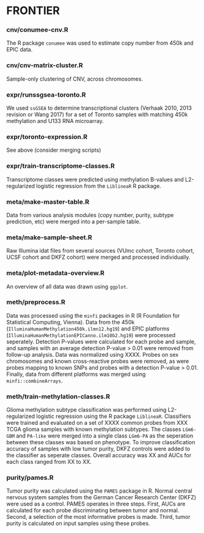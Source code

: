 # FRONTIER

### cnv/conumee-cnv.R
The R package `conumee` was used to estimate copy number from 450k and EPIC data.

### cnv/cnv-matrix-cluster.R
Sample-only clustering of CNV, across chromosomes.

### expr/runssgsea-toronto.R
We used `ssGSEA` to determine transcriptional clusters (Verhaak 2010, 2013 revision or Wang 2017) for a set of Toronto samples with matching 450k methylation and U133 RNA microarray. 

### expr/toronto-expression.R
See above (consider merging scripts)

### expr/train-transcriptome-classes.R
Transcriptome classes were predicted using methylation B-values and L2-regularized logistic regression from the `LiblineaR` R package. 

### meta/make-master-table.R
Data from various analysis modules (copy number, purity, subtype prediction, etc) were merged into a per-sample table.

### meta/make-sample-sheet.R
Raw Illumina idat files from several sources (VUmc cohort, Toronto cohort, UCSF cohort and DKFZ cohort) were merged and processed individually. 

### meta/plot-metadata-overview.R
An overview of all data was drawn using `ggplot`.

### meth/preprocess.R
Data was processed using the `minfi` packages in R (R Foundation for Statistical Computing, Vienna). Data from the 450k (`IlluminaHumanMethylation450k.ilmn12.hg19`) and EPIC platforms (`IlluminaHumanMethylationEPICanno.ilm10b2.hg19`) were processed seperately. Detection P-values were calculated for each probe and sample, and samples with an average detection P-value > 0.01 were removed from follow-up analysis. Data was normalized using XXXX. Probes on sex chromosomes and known cross-reactive probes were removed, as were probes mapping to known SNPs and probes with a detection P-value > 0.01. Finally, data from different platforms was merged using `minfi::combineArrays`.

### meth/train-methylation-classes.R
Glioma methylation subtype classification was performed using L2-regularized logistic regression using the R package `LiblineaR`. Classifiers were trained and evaluated on a set of XXXX common probes from XXX TCGA glioma samples with known methylation subtypes. The classes `LGm6-GBM` and `PA-like` were merged into a single class `LGm6-PA` as the seperation between these classes was based on phenotype. To improve classification accuracy of samples with low tumor purity, DKFZ controls were added to the classifier as seperate classes. Overall accuracy was XX and AUCs for each class ranged from XX to XX. 

### purity/pames.R
Tumor purity was calculated using the `PAMES` package in R. Normal central nervous system samples from the German Cancer Research Center (DKFZ) were used as a control. PAMES operates in three steps. First, AUCs are calculated for each probe discriminating between tumor and normal. Second, a selection of the most informative probes is made. Third, tumor purity is calculated on input samples using these probes.